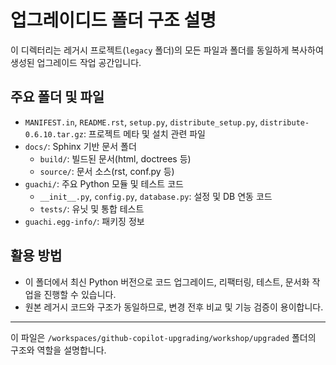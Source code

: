# 업그레이디드 폴더 구조 설명

이 디렉터리는 레거시 프로젝트(`legacy` 폴더)의 모든 파일과 폴더를 동일하게 복사하여 생성된 업그레이드 작업 공간입니다.

## 주요 폴더 및 파일
- `MANIFEST.in`, `README.rst`, `setup.py`, `distribute_setup.py`, `distribute-0.6.10.tar.gz`: 프로젝트 메타 및 설치 관련 파일
- `docs/`: Sphinx 기반 문서 폴더
  - `build/`: 빌드된 문서(html, doctrees 등)
  - `source/`: 문서 소스(rst, conf.py 등)
- `guachi/`: 주요 Python 모듈 및 테스트 코드
  - `__init__.py`, `config.py`, `database.py`: 설정 및 DB 연동 코드
  - `tests/`: 유닛 및 통합 테스트
- `guachi.egg-info/`: 패키징 정보

## 활용 방법
- 이 폴더에서 최신 Python 버전으로 코드 업그레이드, 리팩터링, 테스트, 문서화 작업을 진행할 수 있습니다.
- 원본 레거시 코드와 구조가 동일하므로, 변경 전후 비교 및 기능 검증이 용이합니다.

---

이 파일은 `/workspaces/github-copilot-upgrading/workshop/upgraded` 폴더의 구조와 역할을 설명합니다.